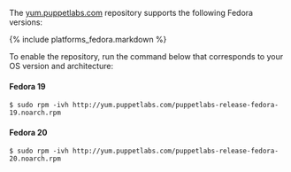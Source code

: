 The [yum.puppetlabs.com](https://yum.puppetlabs.com) repository supports the following Fedora versions:

{% include platforms_fedora.markdown %}

To enable the repository, run the command below that corresponds to your OS version and architecture:

#### Fedora 19

    $ sudo rpm -ivh http://yum.puppetlabs.com/puppetlabs-release-fedora-19.noarch.rpm

#### Fedora 20

    $ sudo rpm -ivh http://yum.puppetlabs.com/puppetlabs-release-fedora-20.noarch.rpm
